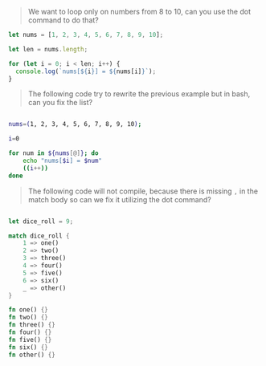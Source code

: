 > We want to loop only on numbers from 8 to 10, can you use the dot command to do that?

```js
let nums = [1, 2, 3, 4, 5, 6, 7, 8, 9, 10];

let len = nums.length;

for (let i = 0; i < len; i++) {
  console.log(`nums[${i}] = ${nums[i]}`);
}
```

> The following code try to rewrite the previous example but in bash, can you fix the list?

```bash

nums=(1, 2, 3, 4, 5, 6, 7, 8, 9, 10);

i=0

for num in ${nums[@]}; do
    echo "nums[$i] = $num"
    ((i++))
done

```

> The following code will not compile, because there is missing `,` in the match body so can we fix it utilizing the dot command?

```rs

let dice_roll = 9;

match dice_roll {
    1 => one()
    2 => two()
    3 => three()
    4 => four()
    5 => five()
    6 => six()
    _ => other()
}

fn one() {}
fn two() {}
fn three() {}
fn four() {}
fn five() {}
fn six() {}
fn other() {}

```

